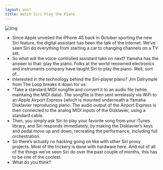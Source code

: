 ```yaml
---
layout: post
title: Watch Siri Play the Piano
---
```

![img](http://media.idownloadblog.com/wp-content/uploads/2011/12/yamaha-piano.jpg)
* Since Apple unveiled the iPhone 4S back in October sporting the new Siri feature, the digital assistant has been the talk of the internet. We’ve seen Siri do everything from starting a car to changing channels on a TV set.
* So what will the voice-controlled assistant take on next? Yamaha has the answer to that: play the piano. Folks at the world renowned electronics and instruments company have taught Siri to play the piano. Well, sort of…
* Interested in the technology behind the Siri-player piano? Jim Dalrymple from The Loop breaks it down for us:
* “Take a standard MIDI songfile and convert it to an audio file (while maintaing the MIDI data). The songfile is then sent wirelessly via WiFi to an Apple Airport Express (which is mounted underneath a Yamaha Disklavier reproducing piano. The audio output of the Airport Express is then connected to the analog MIDI inputs of the Disklavier, using a standard cable.
* Then, you simply ask Siri to play your favorite song from your iTunes library, and Siri responds immediately, by making the Disklavier’s keys and pedal move up and down, recreating the performance, including full orchestration.
* So there’s actually no hacking going on like with other Siri proxy projects. Most of the trickery is done with hardware here. And out of all of the things we’ve seen Siri do over the past couple of months, this has to be one of the coolest.
* What do you think?

